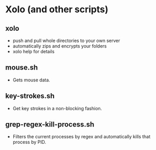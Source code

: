# Xolo (and other scripts)

## xolo
* push and pull whole directories to your own server
* automatically zips and encrypts your folders
* xolo help for details

## mouse.sh
* Gets mouse data.

## key-strokes.sh
* Get key strokes in a non-blocking fashion.

## grep-regex-kill-process.sh
* Filters the current processes by regex and automatically kills that process by PID.

